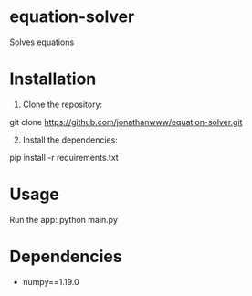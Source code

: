 # equation-solver
Solves equations



# Installation

1. Clone the repository:

git clone https://github.com/jonathanwww/equation-solver.git

2. Install the dependencies:

pip install -r requirements.txt

# Usage
Run the app: python main.py

# Dependencies

- numpy==1.19.0
